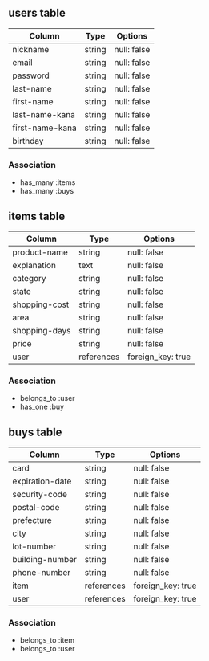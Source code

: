 ## users table

| Column             | Type                | Options                 |
|--------------------|---------------------|-------------------------|
| nickname           | string              | null: false             |
| email              | string              | null: false             |
| password           | string              | null: false             |
| last-name          | string              | null: false             |
| first-name         | string              | null: false             |
| last-name-kana     | string              | null: false             |
| first-name-kana    | string              | null: false             |
| birthday           | string              | null: false             |


### Association

* has_many :items
* has_many :buys

## items table

| Column                              | Type       | Options           |
|-------------------------------------|------------|-------------------|
| product-name                        | string     | null: false       |
| explanation                         | text       | null: false       |
| category                            | string     | null: false       |
| state                               | string     | null: false       |
| shopping-cost                       | string     | null: false       |
| area                                | string     | null: false       |
| shopping-days                       | string     | null: false       |
| price                               | string     | null: false       |
| user                                | references | foreign_key: true |

### Association

- belongs_to :user
- has_one :buy

## buys table

| Column            | Type       | Options           |
|-------------------|------------|-------------------|
| card              | string     | null: false       |
| expiration-date   | string     | null: false       |
| security-code     | string     | null: false       |
| postal-code       | string     | null: false       |
| prefecture        | string     | null: false       |
| city              | string     | null: false       |
| lot-number        | string     | null: false       |
| building-number   | string     | null: false       |
| phone-number      | string     | null: false       |
| item              | references | foreign_key: true |
| user              | references | foreign_key: true |

### Association

- belongs_to :item
- belongs_to :user